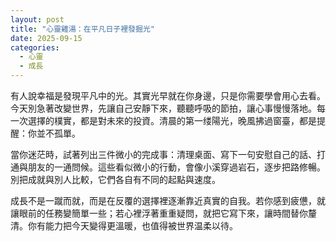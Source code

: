 ```yaml
---
layout: post
title: "心靈雞湯：在平凡日子裡發掘光"
date: 2025-09-15
categories:
  - 心靈
  - 成長
---
```


有人說幸福是發現平凡中的光。其實光早就在你身邊，只是你需要學會用心去看。今天別急著改變世界，先讓自己安靜下來，聽聽呼吸的節拍，讓心事慢慢落地。每一次選擇的樸實，都是對未來的投資。清晨的第一缕陽光，晚風拂過窗臺，都是提醒：你並不孤單。

當你迷茫時，試著列出三件微小的完成事：清理桌面、寫下一句安慰自己的話、打通與朋友的一通問候。這些看似微小的行動，會像小溪穿過岩石，逐步把路修暢。別把成就與別人比較，它們各自有不同的起點與速度。

成長不是一蹴而就，而是在反覆的選擇裡逐漸靠近真實的自我。若你感到疲憊，就讓眼前的任務變簡單一些；若心裡浮著重重疑問，就把它寫下來，讓時間替你釐清。你有能力把今天變得更溫暖，也值得被世界温柔以待。
